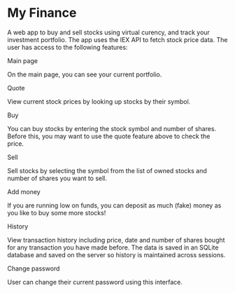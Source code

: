 # My Finance

A web app to buy and sell stocks using virtual curency, and track your investment portfolio. The app uses the IEX API to fetch stock price data.
The user has access to the following features:

Main page

On the main page, you can see your current portfolio.

Quote

View current stock prices by looking up stocks by their symbol.

Buy

You can buy stocks by entering the stock symbol and number of shares. Before this, you may want to use the quote feature above to check the price.

Sell

Sell stocks by selecting the symbol from the list of owned stocks and number of shares you want to sell.

Add money

If you are running low on funds, you can deposit as much (fake) money as you like to buy some more stocks!

History

View transaction history including price, date and number of shares bought for any transaction you have made before. The data is saved in an SQLite database and saved on the server so history is maintained across sessions.

Change password

User can change their current password using this interface.
